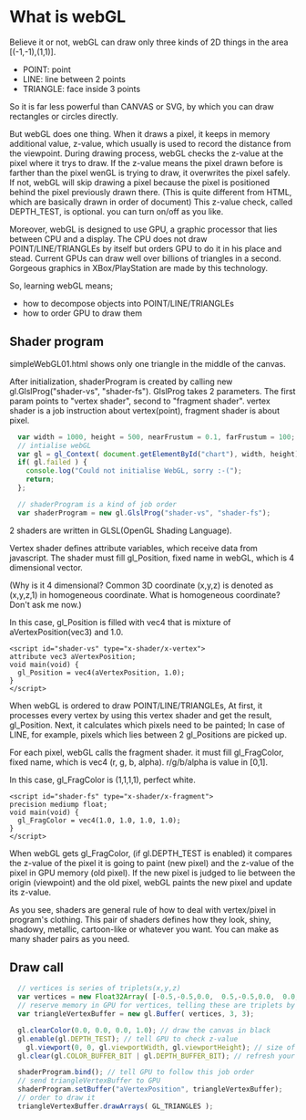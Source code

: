 # What is webGL

Believe it or not, webGL can draw only three kinds of 2D things in the area [(-1,-1),(1,1)].

* POINT: point
* LINE: line between 2 points
* TRIANGLE: face inside 3 points

So it is far less powerful than CANVAS or SVG, by which you can draw rectangles or circles directly.

But webGL does one thing.
When it draws a pixel, it keeps in memory additional value, z-value, which usually is used to record the distance from the viewpoint.
During drawing process, webGL checks the z-value at the pixel where it trys to draw.
If the z-value means the pixel drawn before is farther than the pixel wenGL is trying to draw, it overwrites the pixel safely.
If not, webGL will skip drawing a pixel because the pixel is positioned behind the pixel previously drawn there.
(This is quite different from HTML, which are basically drawn in order of document)
This z-value check, called DEPTH_TEST, is optional. you can turn on/off as you like.

Moreover, webGL is designed to use GPU, a graphic processor that lies between CPU and a display. The CPU does not draw POINT/LINE/TRIANGLEs by itself but orders GPU to do it in his place and stead. Current GPUs can draw well over billions of  triangles in a second. Gorgeous graphics in XBox/PlayStation are made by this technology.

So, learning webGL means;

* how to decompose objects into POINT/LINE/TRIANGLEs
* how to order GPU to draw them

## Shader program

simpleWebGL01.html shows only one triangle in the middle of the canvas.

After initialization, shaderProgram is created by calling new gl.GlslProg("shader-vs", "shader-fs").
GlslProg takes 2 parameters. The first param points to "vertex shader", second to "fragment shader".
vertex shader is a job instruction about vertex(point), fragment shader is about pixel.

```javascript
  var width = 1000, height = 500, nearFrustum = 0.1, farFrustum = 100;  
  // intialise webGL
  var gl = gl_Context( document.getElementById("chart"), width, height);
  if( gl.failed ) {
    console.log("Could not initialise WebGL, sorry :-(");
    return;
  };

  // shaderProgram is a kind of job order
  var shaderProgram = new gl.GlslProg("shader-vs", "shader-fs");
```

2 shaders are written in GLSL(OpenGL Shading Language).

Vertex shader defines attribute variables, which receive data from javascript.
The shader must fill gl_Position, fixed name in webGL, which is 4 dimensional vector.

(Why is it 4 dimensional? Common 3D coordinate (x,y,z) is denoted as (x,y,z,1) in homogeneous coordinate. What is homogeneous coordinate? Don't ask me now.)

In this case, gl_Position is filled with vec4 that is mixture of aVertexPosition(vec3) and 1.0.

```
<script id="shader-vs" type="x-shader/x-vertex">
attribute vec3 aVertexPosition;
void main(void) {
  gl_Position = vec4(aVertexPosition, 1.0);
}
</script>
```

When webGL is ordered to draw POINT/LINE/TRIANGLEs, At first, it processes every vertex by using this vertex shader and get the result, gl_Position. Next, it calculates which pixels need to be painted; In case of LINE, for example, pixels which lies between 2 gl_Positions are picked up.

For each pixel, webGL calls the fragment shader. it must fill gl_FragColor, fixed name, which is vec4 (r, g, b, alpha). r/g/b/alpha is value in [0,1].

In this case, gl_FragColor is (1,1,1,1), perfect white.

```
<script id="shader-fs" type="x-shader/x-fragment">
precision mediump float;
void main(void) {
  gl_FragColor = vec4(1.0, 1.0, 1.0, 1.0);
}
</script>
```

When webGL gets gl_FragColor, (if gl.DEPTH_TEST is enabled) it compares the z-value of the pixel it is going to paint (new pixel) and the z-value of the pixel in GPU memory (old pixel). If the new pixel is judged to lie between the origin (viewpoint) and the old pixel, webGL paints the new pixel and update its z-value.

As you see, shaders are general rule of how to deal with vertex/pixel in program's clothing. This pair of shaders defines how they look, shiny, shadowy, metallic, cartoon-like or whatever you want. You can make as many shader pairs as you need.

## Draw call 


```javascript
  // vertices is series of triplets(x,y,z)
  var vertices = new Float32Array( [-0.5,-0.5,0.0,  0.5,-0.5,0.0,  0.0,0.5,0.0] );
  // reserve memory in GPU for vertices, telling these are triplets by first 3, number of triplets by second 3.
  var triangleVertexBuffer = new gl.Buffer( vertices, 3, 3);

  gl.clearColor(0.0, 0.0, 0.0, 1.0); // draw the canvas in black
  gl.enable(gl.DEPTH_TEST); // tell GPU to check z-value
    gl.viewport(0, 0, gl.viewportWidth, gl.viewportHeight); // size of canvas
  gl.clear(gl.COLOR_BUFFER_BIT | gl.DEPTH_BUFFER_BIT); // refresh your brain

  shaderProgram.bind(); // tell GPU to follow this job order
  // send triangleVertexBuffer to GPU
  shaderProgram.setBuffer("aVertexPosition", triangleVertexBuffer);
  // order to draw it
  triangleVertexBuffer.drawArrays( GL_TRIANGLES );
```



